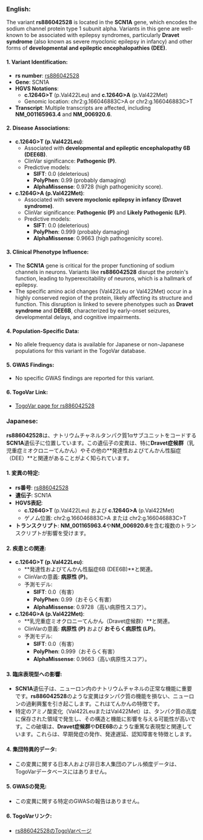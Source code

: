 ### English:
The variant **rs886042528** is located in the **SCN1A** gene, which encodes the sodium channel protein type 1 subunit alpha. Variants in this gene are well-known to be associated with epilepsy syndromes, particularly **Dravet syndrome** (also known as severe myoclonic epilepsy in infancy) and other forms of **developmental and epileptic encephalopathies (DEE)**.

#### 1. **Variant Identification**:
   - **rs number**: [rs886042528](https://identifiers.org/dbsnp/rs886042528)
   - **Gene**: SCN1A
   - **HGVS Notations**:
     - **c.1264G>T** (p.Val422Leu) and **c.1264G>A** (p.Val422Met)
     - Genomic location: chr2:g.166046883C>A or chr2:g.166046883C>T
   - **Transcript**: Multiple transcripts are affected, including **NM_001165963.4** and **NM_006920.6**.

#### 2. **Disease Associations**:
   - **c.1264G>T (p.Val422Leu)**:
     - Associated with **developmental and epileptic encephalopathy 6B (DEE6B)**.
     - ClinVar significance: **Pathogenic (P)**.
     - Predictive models:
       - **SIFT**: 0.0 (deleterious)
       - **PolyPhen**: 0.99 (probably damaging)
       - **AlphaMissense**: 0.9728 (high pathogenicity score).
   - **c.1264G>A (p.Val422Met)**:
     - Associated with **severe myoclonic epilepsy in infancy (Dravet syndrome)**.
     - ClinVar significance: **Pathogenic (P)** and **Likely Pathogenic (LP)**.
     - Predictive models:
       - **SIFT**: 0.0 (deleterious)
       - **PolyPhen**: 0.999 (probably damaging)
       - **AlphaMissense**: 0.9663 (high pathogenicity score).

#### 3. **Clinical Phenotype Influence**:
   - The **SCN1A** gene is critical for the proper functioning of sodium channels in neurons. Variants like **rs886042528** disrupt the protein's function, leading to hyperexcitability of neurons, which is a hallmark of epilepsy.
   - The specific amino acid changes (Val422Leu or Val422Met) occur in a highly conserved region of the protein, likely affecting its structure and function. This disruption is linked to severe phenotypes such as **Dravet syndrome** and **DEE6B**, characterized by early-onset seizures, developmental delays, and cognitive impairments.

#### 4. **Population-Specific Data**:
   - No allele frequency data is available for Japanese or non-Japanese populations for this variant in the TogoVar database.

#### 5. **GWAS Findings**:
   - No specific GWAS findings are reported for this variant.

#### 6. **TogoVar Link**:
   - [TogoVar page for rs886042528](https://togovar.org/variant/rs886042528)

### Japanese:
**rs886042528**は、ナトリウムチャネルタンパク質1αサブユニットをコードする**SCN1A**遺伝子に位置しています。この遺伝子の変異は、特に**Dravet症候群**（乳児重症ミオクロニーてんかん）やその他の**発達性およびてんかん性脳症（DEE）**と関連があることがよく知られています。

#### 1. **変異の特定**:
   - **rs番号**: [rs886042528](https://identifiers.org/dbsnp/rs886042528)
   - **遺伝子**: SCN1A
   - **HGVS表記**:
     - **c.1264G>T** (p.Val422Leu) および **c.1264G>A** (p.Val422Met)
     - ゲノム位置: chr2:g.166046883C>A または chr2:g.166046883C>T
   - **トランスクリプト**: **NM_001165963.4**や**NM_006920.6**を含む複数のトランスクリプトが影響を受けます。

#### 2. **疾患との関連**:
   - **c.1264G>T (p.Val422Leu)**:
     - **発達性およびてんかん性脳症6B (DEE6B)**と関連。
     - ClinVarの意義: **病原性 (P)**。
     - 予測モデル:
       - **SIFT**: 0.0（有害）
       - **PolyPhen**: 0.99（おそらく有害）
       - **AlphaMissense**: 0.9728（高い病原性スコア）。
   - **c.1264G>A (p.Val422Met)**:
     - **乳児重症ミオクロニーてんかん（Dravet症候群）**と関連。
     - ClinVarの意義: **病原性 (P)** および **おそらく病原性 (LP)**。
     - 予測モデル:
       - **SIFT**: 0.0（有害）
       - **PolyPhen**: 0.999（おそらく有害）
       - **AlphaMissense**: 0.9663（高い病原性スコア）。

#### 3. **臨床表現型への影響**:
   - **SCN1A**遺伝子は、ニューロン内のナトリウムチャネルの正常な機能に重要です。**rs886042528**のような変異はタンパク質の機能を損ない、ニューロンの過剰興奮を引き起こします。これはてんかんの特徴です。
   - 特定のアミノ酸変化（Val422LeuまたはVal422Met）は、タンパク質の高度に保存された領域で発生し、その構造と機能に影響を与える可能性が高いです。この破壊は、**Dravet症候群**や**DEE6B**のような重篤な表現型と関連しています。これらは、早期発症の発作、発達遅延、認知障害を特徴とします。

#### 4. **集団特異的データ**:
   - この変異に関する日本人および非日本人集団のアレル頻度データは、TogoVarデータベースにはありません。

#### 5. **GWASの発見**:
   - この変異に関する特定のGWASの報告はありません。

#### 6. **TogoVarリンク**:
   - [rs886042528のTogoVarページ](https://togovar.org/variant/rs886042528)